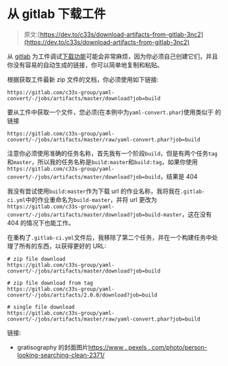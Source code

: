 # 从 gitlab 下载工件

> 原文:[https://dev.to/c33s/download-artifacts-from-gitlab-3nc2](https://dev.to/c33s/download-artifacts-from-gitlab-3nc2)

从 [gitlab](https://gitlab.com/) 为工件调试[下载功能](https://docs.gitlab.com/ce/user/project/pipelines/job_artifacts.html#downloading-the-latest-artifacts)可能会非常麻烦，因为你必须自己创建它们，并且你没有容易的自动生成的链接，你可以简单地复制和粘贴。

根据获取工件最新 zip 文件的文档，你必须使用如下链接:

```
https://gitlab.com/c33s-group/yaml-convert/-/jobs/artifacts/master/download?job=build 
```

要从工件中获取一个文件，您必须(在本例中为`yaml-convert.phar`)使用类似于
的链接

```
https://gitlab.com/c33s-group/yaml-convert/-/jobs/artifacts/master/raw/yaml-convert.phar?job=build 
```

注意你必须使用准确的任务名称，首先我有一个阶段`build`，但是有两个任务`tag`和`master`，所以我的任务名称是`build:master`和`build:tag`，如果你使用`https://gitlab.com/c33s-group/yaml-convert/-/jobs/artifacts/master/download?job=build`，结果是 404

我没有尝试使用`build:master`作为下载 url 的作业名称，我将我在`.gitlab-ci.yml`中的作业重命名为`build-master`，并将 url 更改为`https://gitlab.com/c33s-group/yaml-convert/-/jobs/artifacts/master/download?job=build-master`，这在没有 404 的情况下也能工作。

在重构了`.gitlab-ci.yml`文件后，我移除了第二个任务，并在一个构建任务中处理了所有的东西，以获得更好的 URL:

```
# zip file download
https://gitlab.com/c33s-group/yaml-convert/-/jobs/artifacts/master/download?job=build

# zip file download from tag
https://gitlab.com/c33s-group/yaml-convert/-/jobs/artifacts/2.0.0/download?job=build

# single file download
https://gitlab.com/c33s-group/yaml-convert/-/jobs/artifacts/master/raw/yaml-convert.phar?job=build 
```

链接:

*   gratisography 的封面图片[https://www . pexels . com/photo/person-looking-searching-clean-2371/](https://www.pexels.com/photo/person-looking-searching-clean-2371/)